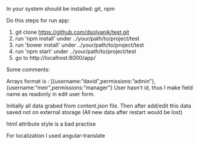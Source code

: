 In your system should be installed: git, npm

Do this steps for run app:

1. git clone https://github.com/dsolyanik/test.git
2. run 'npm install' under ../your/path/to/project/test
3. run 'bower install' under ../your/path/to/project/test
4. run 'npm start' under ../your/path/to/project/test
5. go to http://localhost:8000/app/


Some comments:

 Arrays format is : [{username:”david”,permissions:”admin”},{username:”meir”,permissions:”manager”}
 User hasn't id, thus I make field name as readonly in edit user form.


   Initially all data grabed from content.json file.
   Then after add/edit this data saved not on external storage (All new data after restart would be lost)

   html attribute style is a bad practise


For localization I used angular-translate